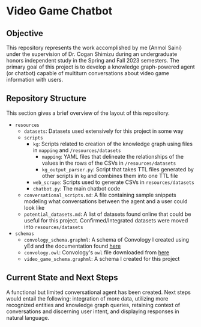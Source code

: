 # Video Game Chatbot

## Objective
This repository represents the work accomplished by me (Anmol Saini) under the supervision of Dr. Cogan Shimizu during an undergraduate honors independent study in the Spring and Fall 2023 semesters. The primary goal of this project is to develop a knowledge graph-powered agent (or chatbot) capable of multiturn conversations about video game information with users.

## Repository Structure
This section gives a brief overview of the layout of this repository.

- `resources`
  - `datasets`: Datasets used extensively for this project in some way
  - `scripts`
    - `kg`: Scripts related to creation of the knowledge graph using files in `mapping` and `/resources/datasets`
      - `mapping`: YAML files that delineate the relationships of the values in the rows of the CSVs in `/resources/datasets`
      - `kg_output_parser.py`: Script that takes TTL files generated by other scripts in `kg` and combines them into one TTL file
    - `web_scrape`: Scripts used to generate CSVs in `resources/datasets`
    - `chatbot.py`: The main chatbot code
  - `conversational_scripts.md`: A file containing sample snippets modeling what conversations between the agent and a user could look like
  - `potential_datasets.md`: A list of datasets found online that could be useful for this project. Confirmed/Integrated datasets were moved into `resources/datasets`
- `schemas`
  - `convology_schema.graphml`: A schema of Convology I created using yEd and the documentation found [here](https://horus-ai.fbk.eu/convology/)
  - `convology.owl`: Convology's `owl` file downloaded from [here](https://horus-ai.fbk.eu/convology/)
  - `video_game_schema.graphml`: A schema I created for this project

## Current State and Next Steps
A functional but limited conversational agent has been created. Next steps would entail the following: integration of more data, utilizing more recognized entities and knowledge graph queries, retaining context of conversations and discerning user intent, and displaying responses in natural language.
